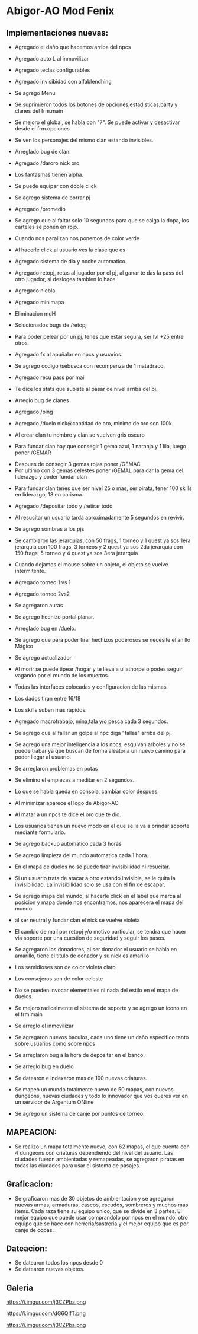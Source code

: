 # Abigor-AO Mod Fenix

## Implementaciones nuevas:

* Agregado el daño que hacemos arriba del npcs

* Agregado auto L al inmovilizar

* Agregado teclas configurables

* Agregado invisibidad con alfablendhing

* Se agrego Menu

* Se suprimieron todos los botones de opciones,estadisticas,party y clanes del frm.main

* Se mejoro el global, se habla con "7". Se puede activar y desactivar desde el frm.opciones

* Se ven los personajes del mismo clan estando invisibles.

* Arreglado bug de clan.

* Agregado /daroro nick oro

* Los fantasmas tienen alpha.

* Se puede equipar con doble click

* Se agrego sistema de borrar pj

* Agregado /promedio

* Se agrego que al faltar solo 10 segundos para que se caiga la dopa, los carteles se ponen en rojo.

* Cuando nos paralizan nos ponemos de color verde

* Al hacerle click al usuario ves la clase que es

* Agregado sistema de dia y noche automatico.

* Agregado retopj, retas al jugador por el pj, al ganar te das la pass del otro jugador, si deslogea tambien lo hace

* Agregado niebla

* Agregado minimapa

* Eliminacion mdH

* Solucionados bugs de /retopj

* Para poder pelear por un pj, tenes que estar segura, ser lvl +25 entre otros.

* Agregado fx al apuñalar en npcs y usuarios.

* Se agrego codigo /sebusca con recompenza de 1 matadraco.

* Agregado recu pass por mail

* Te dice los stats que subiste al pasar de nivel arriba del pj.

* Arreglo bug de clanes

* Agregado /ping

* Agregado /duelo nick@cantidad de oro, minimo de oro son 100k

* Al crear clan tu nombre y clan se vuelven gris oscuro

* Para fundar clan hay que consegir 1 gema azul, 1 naranja y 1 lila, luego poner /GEMAR
- Despues de consegir 3 gemas rojas poner /GEMAC
- Por ultimo con 3 gemas celestes poner /GEMAL para dar la gema del liderazgo y poder fundar clan

* Para fundar clan tenes que ser nivel 25 o mas, ser pirata, tener 100 skills en liderazgo, 18
en carisma.

* Agregado /depositar todo y /retirar todo

* Al resucitar un usuario tarda aproximadamente 5 segundos en revivir.

* Se agrego sombras a los pjs.

* Se cambiaron las jerarquias, con 50 frags, 1 torneo y 1 quest ya sos 1era jerarquia con 100 frags, 3 torneos y 2 quest ya sos 2da jerarquia con 150 frags, 5 torneo y 4 quest ya sos 3era jerarquia

* Cuando dejamos el mouse sobre un objeto, el objeto se vuelve intermitente.

* Agregado torneo 1 vs 1

* Agregado torneo 2vs2

* Se agregaron auras

* Se agrego hechizo portal planar.

* Arreglado bug en /duelo.

* Se agrego que para poder tirar hechizos poderosos se necesite el anillo Mágico

* Se agrego actualizador

* Al morir se puede tipear /hogar y te lleva a ullathorpe o podes seguir vagando por el mundo de los muertos.

* Todas las interfaces colocadas y configuracion de las mismas.

* Los dados tiran entre 16/18

* Los skills suben mas rapidos.

* Agregado macrotrabajo, mina,tala y/o pesca cada 3 segundos.

* Se agrego que al fallar un golpe al npc diga "fallas" arriba del pj.

* Se agrego una mejor inteligencia a los npcs, esquivan arboles y no se puede trabar ya que buscan de forma aleatoria un nuevo camino para poder llegar al usuario.

* Se arreglaron problemas en potas

* Se elimino el empiezas a meditar en 2 segundos.

* Lo que se habla queda en consola, cambiar color despues.

* Al minimizar aparece el logo de Abigor-AO

* Al matar a un npcs te dice el oro que te dio.

* Los usuarios tienen un nuevo modo en el que se la va a brindar soporte mediante formulario.

* Se agrego backup automatico cada 3 horas

* Se agrego limpieza del mundo automatica cada 1 hora.

* En el mapa de duelos no se puede tirar invisibilidad ni resucitar.

* Si un usuario trata de atacar a otro estando invisible, se le quita la invisibilidad. La invisibilidad solo se usa con el fin de escapar.

* Se agrego mapa del mundo, al hacerle click en el label que marca al posicion y mapa donde nos encontramos, nos aparecera el mapa del mundo.

* al ser neutral y fundar clan el nick se vuelve violeta

* El cambio de mail por retopj y/o motivo particular, se tendra que hacer via soporte por una cuestion de seguridad y seguir los pasos.

* Se agregaron los donadores, al ser donador el usuario se habla en amarillo, tiene el titulo de donador y su nick es amarillo

* Los semidioses son de color violeta claro

* Los consejeros son de color celeste

* No se pueden invocar elementales ni nada del estilo en el mapa de duelos.

* Se mejoro radicalmente el sistema de soporte y se agrego un icono en el frm.main

* Se arreglo el inmovilizar

* Se agregaron nuevos baculos, cada uno tiene un daño especifico tanto sobre usuarios como sobre npcs

* Se arreglaron bug a la hora de depositar en el banco.

* Se arreglo bug en duelo

* Se datearon e indexaron mas de 100 nuevas criaturas.

* Se mapeo un mundo totalmente nuevo de 50 mapas, con nuevos dungeons, nuevas ciudades y todo lo innovador que vos queres ver en un servidor de Argentum ONline

* Se agrego un sistema de canje por puntos de torneo.

## MAPEACION:
- Se realizo un mapa totalmente nuevo, con 62 mapas, el que cuenta con 4 dungeons con criaturas dependiendo del nivel del usuario. Las ciudades fueron ambientadas y remapeadas, se agregaron piratas en todas las ciudades para usar el sistema de pasajes.

## Graficacion:
- Se graficaron mas de 30 objetos de ambientacion y se agregaron nuevas armas, armaduras, cascos, escudos, sombreros y muchos mas items. Cada raza tiene su equipo unico, que se divide en 3 partes. El mejor equipo que puede usar comprandolo por npcs en el mundo, otro equipo que se hace con herreria/sastreria y el mejor equipo que es por canje de copas.

## Dateacion:
- Se datearon todos los npcs desde 0
- Se datearon nuevas objetos.

## Galeria

https://i.imgur.com/j3CZPba.png

https://i.imgur.com/dG6QIfT.png

https://i.imgur.com/j3CZPba.png
